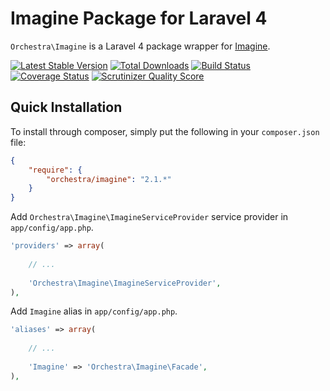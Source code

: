 Imagine Package for Laravel 4
==============

`Orchestra\Imagine` is a Laravel 4 package wrapper for [Imagine](https://github.com/avalanche123/Imagine).

[![Latest Stable Version](https://poser.pugx.org/orchestra/imagine/v/stable.png)](https://packagist.org/packages/orchestra/imagine) 
[![Total Downloads](https://poser.pugx.org/orchestra/imagine/downloads.png)](https://packagist.org/packages/orchestra/imagine) 
[![Build Status](https://travis-ci.org/orchestral/imagine.png?branch=2.1)](https://travis-ci.org/orchestral/imagine) 
[![Coverage Status](https://coveralls.io/repos/orchestral/imagine/badge.png?branch=2.1)](https://coveralls.io/r/orchestral/imagine?branch=2.1) 
[![Scrutinizer Quality Score](https://scrutinizer-ci.com/g/orchestral/imagine/badges/quality-score.png?s=0145a4f1a1b4620bda1a98cecdb710ddf53abc17)](https://scrutinizer-ci.com/g/orchestral/imagine/) 

## Quick Installation

To install through composer, simply put the following in your `composer.json` file:

```json
{
	"require": {
		"orchestra/imagine": "2.1.*"
	}
}
```

Add `Orchestra\Imagine\ImagineServiceProvider` service provider in `app/config/app.php`.

```php
'providers' => array(
	
	// ...
	
	'Orchestra\Imagine\ImagineServiceProvider',
),
```

Add `Imagine` alias in `app/config/app.php`.

```php
'aliases' => array(
	
	// ...
	
	'Imagine' => 'Orchestra\Imagine\Facade',
),
```

